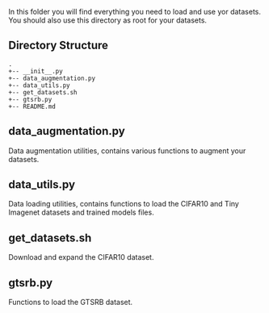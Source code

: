 In this folder you will find everything you need to load and use yor datasets.
You should also use this directory as root for your datasets.

## Directory Structure
	.
	+-- __init__.py
	+-- data_augmentation.py
	+-- data_utils.py
	+-- get_datasets.sh
	+-- gtsrb.py
	+-- README.md

## data_augmentation.py

Data augmentation utilities, contains various functions to augment your datasets.

## data_utils.py

Data loading utilities, contains functions to load the CIFAR10 and Tiny Imagenet datasets and trained models files.

## get_datasets.sh

Download and expand the CIFAR10 dataset.

## gtsrb.py

Functions to load the GTSRB dataset.



